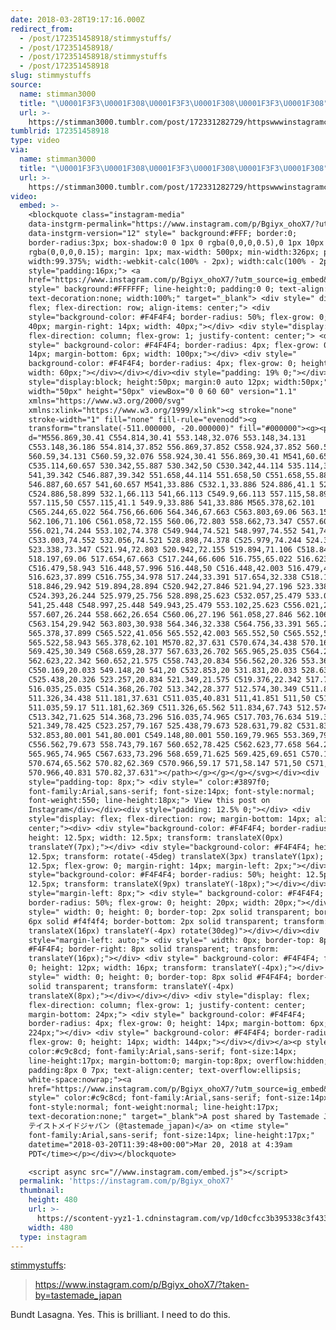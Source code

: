 ```yaml
---
date: 2018-03-28T19:17:16.000Z
redirect_from:
  - /post/172351458918/stimmystuffs/
  - /post/172351458918/
  - /post/172351458918/stimmystuffs
  - /post/172351458918
slug: stimmystuffs
source:
  name: stimman3000
  title: "\U0001F3F3️‍\U0001F308\U0001F3F3️‍\U0001F308\U0001F3F3️‍\U0001F308"
  url: >-
    https://stimman3000.tumblr.com/post/172331282729/httpswwwinstagramcompbgiyxohox7taken-by-t
tumblrid: 172351458918
type: video
via:
  name: stimman3000
  title: "\U0001F3F3️‍\U0001F308\U0001F3F3️‍\U0001F308\U0001F3F3️‍\U0001F308"
  url: >-
    https://stimman3000.tumblr.com/post/172331282729/httpswwwinstagramcompbgiyxohox7taken-by-t
video:
  embed: >-
    <blockquote class="instagram-media"
    data-instgrm-permalink="https://www.instagram.com/p/Bgiyx_ohoX7/?utm_source=ig_embed&amp;utm_medium=loading"
    data-instgrm-version="12" style=" background:#FFF; border:0;
    border-radius:3px; box-shadow:0 0 1px 0 rgba(0,0,0,0.5),0 1px 10px 0
    rgba(0,0,0,0.15); margin: 1px; max-width: 500px; min-width:326px; padding:0;
    width:99.375%; width:-webkit-calc(100% - 2px); width:calc(100% - 2px);"><div
    style="padding:16px;"> <a
    href="https://www.instagram.com/p/Bgiyx_ohoX7/?utm_source=ig_embed&amp;utm_medium=loading"
    style=" background:#FFFFFF; line-height:0; padding:0 0; text-align:center;
    text-decoration:none; width:100%;" target="_blank"> <div style=" display:
    flex; flex-direction: row; align-items: center;"> <div
    style="background-color: #F4F4F4; border-radius: 50%; flex-grow: 0; height:
    40px; margin-right: 14px; width: 40px;"></div> <div style="display: flex;
    flex-direction: column; flex-grow: 1; justify-content: center;"> <div
    style=" background-color: #F4F4F4; border-radius: 4px; flex-grow: 0; height:
    14px; margin-bottom: 6px; width: 100px;"></div> <div style="
    background-color: #F4F4F4; border-radius: 4px; flex-grow: 0; height: 14px;
    width: 60px;"></div></div></div><div style="padding: 19% 0;"></div><div
    style="display:block; height:50px; margin:0 auto 12px; width:50px;"><svg
    width="50px" height="50px" viewBox="0 0 60 60" version="1.1"
    xmlns="https://www.w3.org/2000/svg"
    xmlns:xlink="https://www.w3.org/1999/xlink"><g stroke="none"
    stroke-width="1" fill="none" fill-rule="evenodd"><g
    transform="translate(-511.000000, -20.000000)" fill="#000000"><g><path
    d="M556.869,30.41 C554.814,30.41 553.148,32.076 553.148,34.131
    C553.148,36.186 554.814,37.852 556.869,37.852 C558.924,37.852 560.59,36.186
    560.59,34.131 C560.59,32.076 558.924,30.41 556.869,30.41 M541,60.657
    C535.114,60.657 530.342,55.887 530.342,50 C530.342,44.114 535.114,39.342
    541,39.342 C546.887,39.342 551.658,44.114 551.658,50 C551.658,55.887
    546.887,60.657 541,60.657 M541,33.886 C532.1,33.886 524.886,41.1 524.886,50
    C524.886,58.899 532.1,66.113 541,66.113 C549.9,66.113 557.115,58.899
    557.115,50 C557.115,41.1 549.9,33.886 541,33.886 M565.378,62.101
    C565.244,65.022 564.756,66.606 564.346,67.663 C563.803,69.06 563.154,70.057
    562.106,71.106 C561.058,72.155 560.06,72.803 558.662,73.347 C557.607,73.757
    556.021,74.244 553.102,74.378 C549.944,74.521 548.997,74.552 541,74.552
    C533.003,74.552 532.056,74.521 528.898,74.378 C525.979,74.244 524.393,73.757
    523.338,73.347 C521.94,72.803 520.942,72.155 519.894,71.106 C518.846,70.057
    518.197,69.06 517.654,67.663 C517.244,66.606 516.755,65.022 516.623,62.101
    C516.479,58.943 516.448,57.996 516.448,50 C516.448,42.003 516.479,41.056
    516.623,37.899 C516.755,34.978 517.244,33.391 517.654,32.338 C518.197,30.938
    518.846,29.942 519.894,28.894 C520.942,27.846 521.94,27.196 523.338,26.654
    C524.393,26.244 525.979,25.756 528.898,25.623 C532.057,25.479 533.004,25.448
    541,25.448 C548.997,25.448 549.943,25.479 553.102,25.623 C556.021,25.756
    557.607,26.244 558.662,26.654 C560.06,27.196 561.058,27.846 562.106,28.894
    C563.154,29.942 563.803,30.938 564.346,32.338 C564.756,33.391 565.244,34.978
    565.378,37.899 C565.522,41.056 565.552,42.003 565.552,50 C565.552,57.996
    565.522,58.943 565.378,62.101 M570.82,37.631 C570.674,34.438 570.167,32.258
    569.425,30.349 C568.659,28.377 567.633,26.702 565.965,25.035 C564.297,23.368
    562.623,22.342 560.652,21.575 C558.743,20.834 556.562,20.326 553.369,20.18
    C550.169,20.033 549.148,20 541,20 C532.853,20 531.831,20.033 528.631,20.18
    C525.438,20.326 523.257,20.834 521.349,21.575 C519.376,22.342 517.703,23.368
    516.035,25.035 C514.368,26.702 513.342,28.377 512.574,30.349 C511.834,32.258
    511.326,34.438 511.181,37.631 C511.035,40.831 511,41.851 511,50 C511,58.147
    511.035,59.17 511.181,62.369 C511.326,65.562 511.834,67.743 512.574,69.651
    C513.342,71.625 514.368,73.296 516.035,74.965 C517.703,76.634 519.376,77.658
    521.349,78.425 C523.257,79.167 525.438,79.673 528.631,79.82 C531.831,79.965
    532.853,80.001 541,80.001 C549.148,80.001 550.169,79.965 553.369,79.82
    C556.562,79.673 558.743,79.167 560.652,78.425 C562.623,77.658 564.297,76.634
    565.965,74.965 C567.633,73.296 568.659,71.625 569.425,69.651 C570.167,67.743
    570.674,65.562 570.82,62.369 C570.966,59.17 571,58.147 571,50 C571,41.851
    570.966,40.831 570.82,37.631"></path></g></g></g></svg></div><div
    style="padding-top: 8px;"> <div style=" color:#3897f0;
    font-family:Arial,sans-serif; font-size:14px; font-style:normal;
    font-weight:550; line-height:18px;"> View this post on
    Instagram</div></div><div style="padding: 12.5% 0;"></div> <div
    style="display: flex; flex-direction: row; margin-bottom: 14px; align-items:
    center;"><div> <div style="background-color: #F4F4F4; border-radius: 50%;
    height: 12.5px; width: 12.5px; transform: translateX(0px)
    translateY(7px);"></div> <div style="background-color: #F4F4F4; height:
    12.5px; transform: rotate(-45deg) translateX(3px) translateY(1px); width:
    12.5px; flex-grow: 0; margin-right: 14px; margin-left: 2px;"></div> <div
    style="background-color: #F4F4F4; border-radius: 50%; height: 12.5px; width:
    12.5px; transform: translateX(9px) translateY(-18px);"></div></div><div
    style="margin-left: 8px;"> <div style=" background-color: #F4F4F4;
    border-radius: 50%; flex-grow: 0; height: 20px; width: 20px;"></div> <div
    style=" width: 0; height: 0; border-top: 2px solid transparent; border-left:
    6px solid #f4f4f4; border-bottom: 2px solid transparent; transform:
    translateX(16px) translateY(-4px) rotate(30deg)"></div></div><div
    style="margin-left: auto;"> <div style=" width: 0px; border-top: 8px solid
    #F4F4F4; border-right: 8px solid transparent; transform:
    translateY(16px);"></div> <div style=" background-color: #F4F4F4; flex-grow:
    0; height: 12px; width: 16px; transform: translateY(-4px);"></div> <div
    style=" width: 0; height: 0; border-top: 8px solid #F4F4F4; border-left: 8px
    solid transparent; transform: translateY(-4px)
    translateX(8px);"></div></div></div> <div style="display: flex;
    flex-direction: column; flex-grow: 1; justify-content: center;
    margin-bottom: 24px;"> <div style=" background-color: #F4F4F4;
    border-radius: 4px; flex-grow: 0; height: 14px; margin-bottom: 6px; width:
    224px;"></div> <div style=" background-color: #F4F4F4; border-radius: 4px;
    flex-grow: 0; height: 14px; width: 144px;"></div></div></a><p style="
    color:#c9c8cd; font-family:Arial,sans-serif; font-size:14px;
    line-height:17px; margin-bottom:0; margin-top:8px; overflow:hidden;
    padding:8px 0 7px; text-align:center; text-overflow:ellipsis;
    white-space:nowrap;"><a
    href="https://www.instagram.com/p/Bgiyx_ohoX7/?utm_source=ig_embed&amp;utm_medium=loading"
    style=" color:#c9c8cd; font-family:Arial,sans-serif; font-size:14px;
    font-style:normal; font-weight:normal; line-height:17px;
    text-decoration:none;" target="_blank">A post shared by Tastemade Japan
    テイストメイドジャパン (@tastemade_japan)</a> on <time style="
    font-family:Arial,sans-serif; font-size:14px; line-height:17px;"
    datetime="2018-03-20T11:39:48+00:00">Mar 20, 2018 at 4:39am
    PDT</time></p></div></blockquote>

    <script async src="//www.instagram.com/embed.js"></script>
  permalink: 'https://instagram.com/p/Bgiyx_ohoX7'
  thumbnail:
    height: 480
    url: >-
      https://scontent-yyz1-1.cdninstagram.com/vp/1d0cfcc3b395338c3f4339d71e5432e9/5C11F9B4/t51.2885-15/e15/s480x480/29095960_1660279784041941_3218192791297327104_n.jpg?_nc_ht=scontent-yyz1-1.cdninstagram.com
    width: 480
  type: instagram
---
```

<p><a href="http://stimmystuffs.com/post/172331282729/httpswwwinstagramcompbgiyxohox7taken-by-t" class="tumblr_blog">stimmystuffs</a>:</p>

<blockquote><p><a href="https://www.instagram.com/p/Bgiyx_ohoX7/?taken-by=tastemade_japan">https://www.instagram.com/p/Bgiyx_ohoX7/?taken-by=tastemade_japan</a><br/></p></blockquote>

<p>Bundt Lasagna.  Yes.  This is brilliant.  I need to do this.</p>
